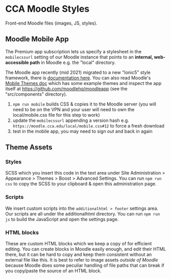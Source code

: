 # CCA Moodle Styles

Front-end Moodle files (images, JS, styles).

## Moodle Mobile App

The Premium app subscription lets us specify a stylesheet in the `mobilecssurl` setting of our Moodle instance that points to an **internal, web-accessible path** in Moodle e.g. the "local" directory.

The Moodle app recently (mid 2021) migrated to a new "Ionic5" style framework, there is [documentation here](https://docs.moodle.org/dev/Ionic5_style_migration_guide). You can also read Moodle's [Mobile Themes doc](https://docs.moodle.org/dev/Moodle_Mobile_Themes) which has some example themes and inspect the app itself at https://github.com/moodlehq/moodleapp (see the "src/components" directory).

1. `npm run mobile` builds CSS & copies it to the Moodle server (you will need to be on the VPN and your user will need to own the local/mobile.css file for this step to work)
2. update the `mobilecssurl` appending a version hash e.g. `https://moodle.cca.edu/local/mobile.css#12` to force a fresh download
3. test in the mobile app, you may need to sign out and back in again

## Theme Assets

### Styles

SCSS which you insert this code in the text area under Site Administration > Appearance > Themes > Boost > Advanced Settings. You can run `npm run css` to copy the SCSS to your clipboard & open this administration page.

### Scripts

We insert custom scripts into the `additionalhtml > footer` settings area. Our scripts are all under the additionalhtml directory. You can run `npm run js` to build the JavaScript and open the settings page.

### HTML blocks

These are custom HTML blocks which we keep a copy of for efficient editing. You can create blocks in Moodle easily enough, and edit their HTML there, but it can be hard to copy and keep them consistent without an external file like this. It is best to refer to image assets _outside of Moodle_ because Moodle does some peculiar handling of file paths that can break if you copy/paste the source of an HTML block.
